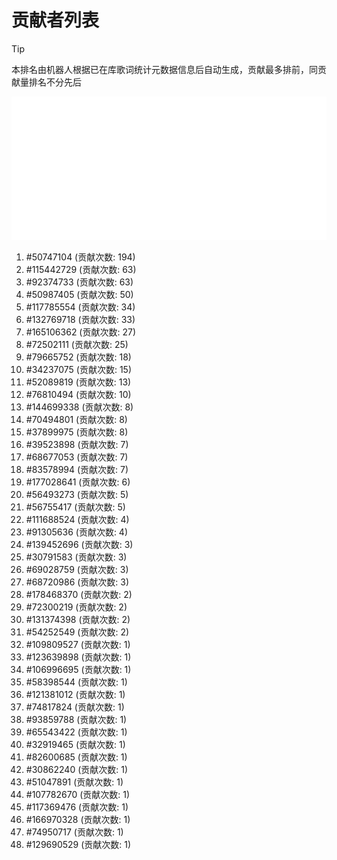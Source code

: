 # 贡献者列表

> [!TIP]
> 本排名由机器人根据已在库歌词统计元数据信息后自动生成，贡献最多排前，同贡献量排名不分先后

![贡献者头像画廊](./CONTRIBUTORS.svg)

1. #50747104 (贡献次数: 194)
2. #115442729 (贡献次数: 63)
3. #92374733 (贡献次数: 63)
4. #50987405 (贡献次数: 50)
5. #117785554 (贡献次数: 34)
6. #132769718 (贡献次数: 33)
7. #165106362 (贡献次数: 27)
8. #72502111 (贡献次数: 25)
9. #79665752 (贡献次数: 18)
10. #34237075 (贡献次数: 15)
11. #52089819 (贡献次数: 13)
12. #76810494 (贡献次数: 10)
13. #144699338 (贡献次数: 8)
14. #70494801 (贡献次数: 8)
15. #37899975 (贡献次数: 8)
16. #39523898 (贡献次数: 7)
17. #68677053 (贡献次数: 7)
18. #83578994 (贡献次数: 7)
19. #177028641 (贡献次数: 6)
20. #56493273 (贡献次数: 5)
21. #56755417 (贡献次数: 5)
22. #111688524 (贡献次数: 4)
23. #91305636 (贡献次数: 4)
24. #139452696 (贡献次数: 3)
25. #30791583 (贡献次数: 3)
26. #69028759 (贡献次数: 3)
27. #68720986 (贡献次数: 3)
28. #178468370 (贡献次数: 2)
29. #72300219 (贡献次数: 2)
30. #131374398 (贡献次数: 2)
31. #54252549 (贡献次数: 2)
32. #109809527 (贡献次数: 1)
33. #123639898 (贡献次数: 1)
34. #106996695 (贡献次数: 1)
35. #58398544 (贡献次数: 1)
36. #121381012 (贡献次数: 1)
37. #74817824 (贡献次数: 1)
38. #93859788 (贡献次数: 1)
39. #65543422 (贡献次数: 1)
40. #32919465 (贡献次数: 1)
41. #82600685 (贡献次数: 1)
42. #30862240 (贡献次数: 1)
43. #51047891 (贡献次数: 1)
44. #107782670 (贡献次数: 1)
45. #117369476 (贡献次数: 1)
46. #166970328 (贡献次数: 1)
47. #74950717 (贡献次数: 1)
48. #129690529 (贡献次数: 1)
